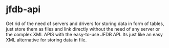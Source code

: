 jfdb-api
========

Get rid of the need of servers and drivers for storing data in form of tables, just store them as files and link directly without the need of any server or the complex XML APIS with the easy-to-use JFDB API. Its just like an easy XML alternative for storing data in file.
